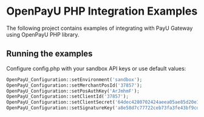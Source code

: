 # OpenPayU PHP Integration Examples

The following project contains examples of integrating with PayU Gateway using OpenPayU PHP library.

## Running the examples

Configure config.php with your sandbox API keys or use default values:
```php
OpenPayU_Configuration::setEnvironment('sandbox');
OpenPayU_Configuration::setMerchantPosId('37857');
OpenPayU_Configuration::setPosAuthKey('ArJmhmF');
OpenPayU_Configuration::setClientId('37857');
OpenPayU_Configuration::setClientSecret('64dec4280702424aeea05ae85d20e15e');
OpenPayU_Configuration::setSignatureKey('a8e58d7c77722ceb73fa3fe43bf9cd53');
```